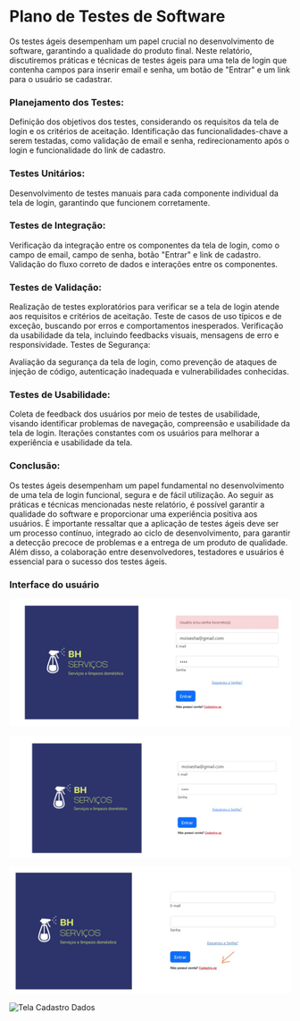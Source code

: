 # Plano de Testes de Software

Os testes ágeis desempenham um papel crucial no desenvolvimento de software, garantindo a qualidade do produto final. Neste relatório, discutiremos práticas e técnicas de testes ágeis para uma tela de login que contenha campos para inserir email e senha, um botão de "Entrar" e um link para o usuário se cadastrar.

### Planejamento dos Testes:

Definição dos objetivos dos testes, considerando os requisitos da tela de login e os critérios de aceitação.
Identificação das funcionalidades-chave a serem testadas, como validação de email e senha, redirecionamento após o login e funcionalidade do link de cadastro.

### Testes Unitários:

Desenvolvimento de testes manuais para cada componente individual da tela de login, garantindo que funcionem corretamente.

### Testes de Integração:

Verificação da integração entre os componentes da tela de login, como o campo de email, campo de senha, botão "Entrar" e link de cadastro.
Validação do fluxo correto de dados e interações entre os componentes.

### Testes de Validação:

Realização de testes exploratórios para verificar se a tela de login atende aos requisitos e critérios de aceitação.
Teste de casos de uso típicos e de exceção, buscando por erros e comportamentos inesperados.
Verificação da usabilidade da tela, incluindo feedbacks visuais, mensagens de erro e responsividade.
Testes de Segurança:

Avaliação da segurança da tela de login, como prevenção de ataques de injeção de código, autenticação inadequada e vulnerabilidades conhecidas.

### Testes de Usabilidade:

Coleta de feedback dos usuários por meio de testes de usabilidade, visando identificar problemas de navegação, compreensão e usabilidade da tela de login.
Iterações constantes com os usuários para melhorar a experiência e usabilidade da tela.

### Conclusão:

Os testes ágeis desempenham um papel fundamental no desenvolvimento de uma tela de login funcional, segura e de fácil utilização. Ao seguir as práticas e técnicas mencionadas neste relatório, é possível garantir a qualidade do software e proporcionar uma experiência positiva aos usuários. É importante ressaltar que a aplicação de testes ágeis deve ser um processo contínuo, integrado ao ciclo de desenvolvimento, para garantir a detecção precoce de problemas e a entrega de um produto de qualidade. Além disso, a colaboração entre desenvolvedores, testadores e usuários é essencial para o sucesso dos testes ágeis.

### Interface do usuário

![Tela login Erro](img/Tela-Login-Erro-Usuarios.jpeg)

![Tela login Dados](img/Tela-Login-Dados.jpeg)

![Tela login link Cadastrar](Tela-Login-Criar-Conta.jpeg)

![Tela Cadastro Dados](Tela-Cadastro-Com-Dados.jpeg)

